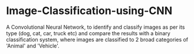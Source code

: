 # Image-Classification-using-CNN
A Convolutional Neural Network, to identify and classify images as per its type (dog, cat, car, truck etc) and compare the results with a binary classification system, where images are classified to 2 broad categories of 'Animal' and 'Vehicle'.
